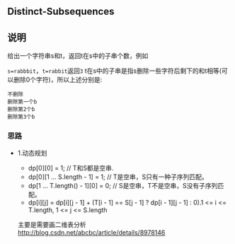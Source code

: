 ## Distinct-Subsequences

## 说明
给出一个字符串s和t，返回t在s中的子串个数，例如

`s=rabbbit`，`t=rabbit`返回`3`
t在s中的子串是指s删除一些字符后剩下的和t相等(可以删除0个字符)，所以上述分别是:

```
不删除
删除第一个b
删除第2个b
删除第3个b
```

### 思路

* 1.动态规划
	* dp[0][0] = 1; // T和S都是空串.
	* dp[0][1 ... S.length - 1] = 1; // T是空串，S只有一种子序列匹配。
	* dp[1 ... T.length() - 1][0] = 0; // S是空串，T不是空串，S没有子序列匹配。
	* dp[i][j] = dp[i][j - 1] + (T[i - 1] == S[j - 1] ? dp[i - 1][j - 1] : 0).1 <= i <= T.length, 1 <= j <= S.length
	
	主要是需要画二维表分析
	http://blog.csdn.net/abcbc/article/details/8978146
